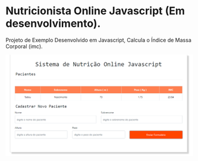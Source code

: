 # Nutricionista Online Javascript (Em desenvolvimento).
Projeto de Exemplo Desenvolvido em  Javascript, Calcula o Índice de Massa Corporal (imc).

<p align="center">
  <img src="img/imc.png" width="auto" title="index">
</p>
